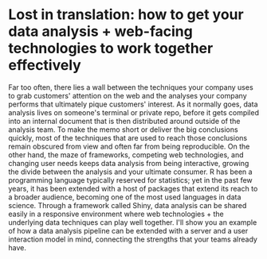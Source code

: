 # Lost in translation: how to get your data analysis + web-facing technologies to work together effectively

Far too often, there lies a wall between the techniques your company uses to grab customers' attention on the web and the analyses your company performs that ultimately pique customers' interest. As it normally goes, data analysis lives on someone's terminal or private repo, before it gets compiled into an internal document that is then distributed around outside of the analysis team. To make the memo short or deliver the big conclusions quickly, most of the techniques that are used to reach those conclusions remain obscured from view and often far from being reproducible. On the other hand, the maze of frameworks, competing web technologies, and changing user needs keeps data analysis from being interactive, growing the divide between the analysis and your ultimate consumer. R has been a programming language typically reserved for statistics; yet in the past few years, it has been extended with a host of packages that extend its reach to a broader audience, becoming one of the most used languages in data science. Through a framework called Shiny, data analysis can be shared easily in a responsive environment where web technologies + the underlying data techniques can play well together. I'll show you an example of how a data analysis pipeline can be extended with a server and a user interaction model in mind, connecting the strengths that your teams already have. 